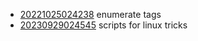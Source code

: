 - [20221025024238](/zet/20221025024238/README.md) enumerate tags
- [20230929024545](/zet/20230929024545/README.md) scripts for linux tricks
